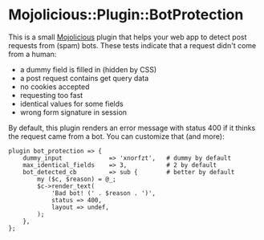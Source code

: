 Mojolicious::Plugin::BotProtection
==================================

This is a small [Mojolicious][mojo] plugin that helps your web app to detect
post requests from (spam) bots. These tests indicate that a request didn't
come from a human:

* a dummy field is filled in (hidden by CSS)
* a post request contains get query data
* no cookies accepted
* requesting too fast
* identical values for some fields
* wrong form signature in session

By default, this plugin renders an error message with status 400 if it thinks
the request came from a bot. You can customize that (and more):

    plugin bot_protection => {
        dummy_input             => 'xnorfzt',   # dummy by default
        max_identical_fields    => 3,           # 2 by default
        bot_detected_cb         => sub {        # better by default
            my ($c, $reason) = @_;
            $c->render_text(
                'Bad bot! (' . $reason . ')',
                status => 400,
                layout => undef,
            );
        },
    };

[mojo]: http://mojolicio.us/
